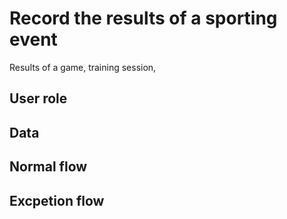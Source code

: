 # Record the results of a sporting event

Results of a game, training session,

## User role

## Data

## Normal flow

## Excpetion flow
